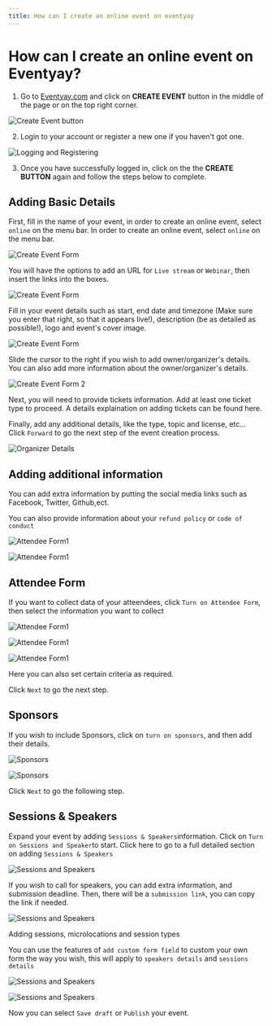 ```yaml
---
title: How can I create an online event on eventyay
---
```


# How can I create an online event on Eventyay?


1. Go to [Eventyay.com](https://eventyay.com) and click on **CREATE EVENT** button in the middle of the page or on the top right corner. 

![Create Event button](/images/How-can-I-create-an-online-event-on-eventyay-1.PNG)


2. Login to your account or register a new one if you haven't got one. 

![Logging and Registering](/images/How-can-I-create-an-online-event-on-eventyay-2.png)


3. Once you have successfully logged in, click on the the **CREATE BUTTON** again and follow the steps below to complete.

## Adding Basic Details 
First, fill in the name of your event, in order to create an online event, select `online` on the menu bar. 
In order to create an online event, select `online` on the menu bar. 

![Create Event Form](/images/How-can-I-create-an-online-event-on-eventyay-3.png)

You will have the options to add an URL for `Live stream` or `Webinar`, then insert the links into the boxes. 

![Create Event Form](/images/How-can-I-create-an-online-event-on-eventyay-4.png)

Fill in your event details such as start, end date and timezone (Make sure you enter that right, so that it appears live!), description (be as detailed as possible!), logo and event's cover image.

![Create Event Form](/images/How-can-I-create-an-online-event-on-eventyay-5.png)

Slide the cursor to the right if you wish to add owner/organizer's details. You can also add more information about the owner/organizer's details. 

![Create Event Form 2](/images/How-can-I-create-an-online-event-on-eventyay-6.png)

Next, you will need to provide tickets information. Add at least one ticket type to proceed. A details explaination on adding tickets 
can be found here.

Finally, add any additional details, like the type, topic and license, etc... Click `Forward` to go the next step of the event
creation process.

![Organizer Details](/images/How-can-I-create-an-online-event-on-eventyay-7.png)

## Adding additional information

You can add extra information by putting the social media links such as Facebook, Twitter, Github,ect. 

You can also provide information about your `refund policy` or `code of conduct` 


![Attendee Form1](/images/How-can-I-create-an-online-event-on-eventyay-8.png)


![Attendee Form1](/images/How-can-I-create-an-online-event-on-eventyay-9.png)

## Attendee Form 

If you want to collect data of your atteendees, click `Turn on Attendee Form`, then select the information you want to collect

![Attendee Form1](/images/How-can-I-create-an-online-event-on-eventyay-1-0.png)


![Attendee Form1](/images/How-can-I-create-an-online-event-on-eventyay-1-1.png)


![Attendee Form1](/images/How-can-I-create-an-online-event-on-eventyay-1-2.png)


Here you can also set certain criteria as required. 



Click `Next` to go the next step.

## Sponsors

If you wish to include Sponsors, click on `turn on sponsors`, and then add their details.

![Sponsors](/images/How-can-I-create-an-online-event-on-eventyay-1-3.png)


![Sponsors](/images/How-can-I-create-an-online-event-on-eventyay-1-4.png)

Click `Next` to go the following step.

## Sessions & Speakers 

Expand your event by adding `Sessions & Speakers`information. Click on `Turn on Sessions and Speaker`to start. Click here to go to a 
full detailed section on adding `Sessions & Speakers`

![Sessions and Speakers](/images/How-can-I-create-an-online-event-on-eventyay-1-5.png)

If you wish to call for speakers, you can add extra information, and submission deadline. Then, there will be a `submission link`, you can copy the link if needed. 

![Sessions and Speakers](/images/How-can-I-create-an-online-event-on-eventyay-1-6.png)

Adding sessions, microlocations and session types

You can use the features of `add custom form field` to custom your own form the way you wish, this will apply to `speakers details` and `sessions details`


![Sessions and Speakers](/images/How-can-I-create-an-online-event-on-eventyay-1-7.png)


![Sessions and Speakers](/images/How-can-I-create-an-online-event-on-eventyay-1-8.png)


Now you can select `Save draft` or `Publish` your event.
